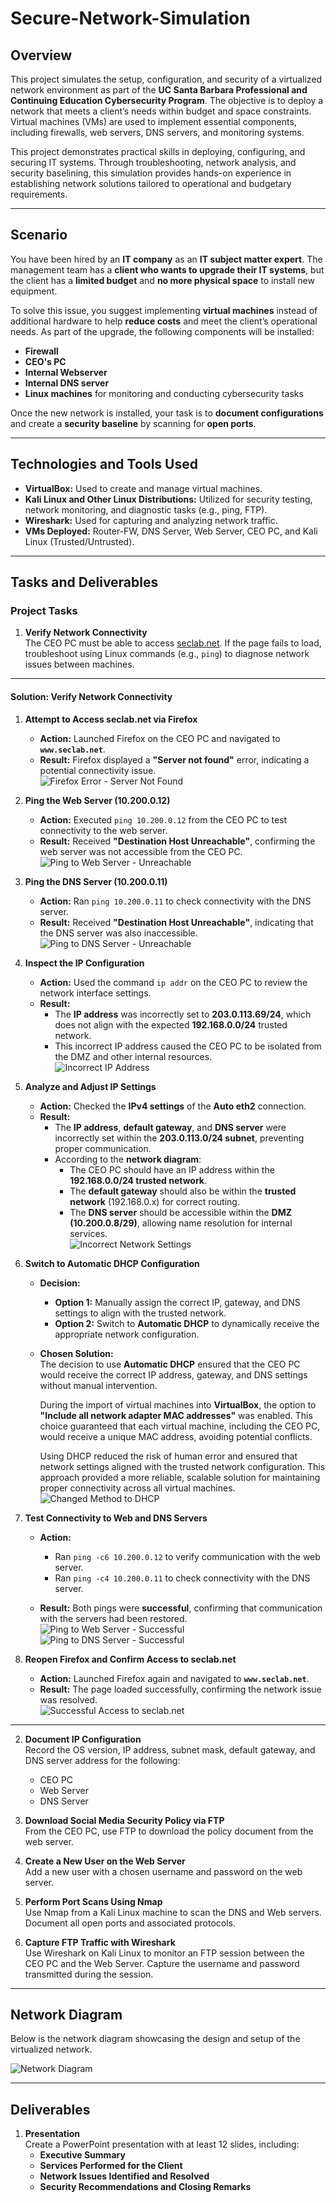 # Secure-Network-Simulation

## Overview
This project simulates the setup, configuration, and security of a virtualized network environment as part of the **UC Santa Barbara Professional and Continuing Education Cybersecurity Program**. The objective is to deploy a network that meets a client’s needs within budget and space constraints. Virtual machines (VMs) are used to implement essential components, including firewalls, web servers, DNS servers, and monitoring systems.

This project demonstrates practical skills in deploying, configuring, and securing IT systems. Through troubleshooting, network analysis, and security baselining, this simulation provides hands-on experience in establishing network solutions tailored to operational and budgetary requirements.

---
## Scenario
You have been hired by an **IT company** as an **IT subject matter expert**. The management team has a **client who wants to upgrade their IT systems**, but the client has a **limited budget** and **no more physical space** to install new equipment. 

To solve this issue, you suggest implementing **virtual machines** instead of additional hardware to help **reduce costs** and meet the client’s operational needs. As part of the upgrade, the following components will be installed:
- **Firewall**
- **CEO's PC**
- **Internal Webserver**
- **Internal DNS server**
- **Linux machines** for monitoring and conducting cybersecurity tasks

Once the new network is installed, your task is to **document configurations** and create a **security baseline** by scanning for **open ports**.


---

## Technologies and Tools Used
- **VirtualBox:** Used to create and manage virtual machines.
- **Kali Linux and Other Linux Distributions:** Utilized for security testing, network monitoring, and diagnostic tasks (e.g., ping, FTP).
- **Wireshark:** Used for capturing and analyzing network traffic.
- **VMs Deployed:** Router-FW, DNS Server, Web Server, CEO PC, and Kali Linux (Trusted/Untrusted).

---

## Tasks and Deliverables

### Project Tasks  

1. **Verify Network Connectivity**  
   The CEO PC must be able to access [seclab.net](http://www.seclab.net). If the page fails to load, troubleshoot using Linux commands (e.g., `ping`) to diagnose network issues between machines.

---

#### **Solution: Verify Network Connectivity**

1. **Attempt to Access seclab.net via Firefox**  
   - **Action:** Launched Firefox on the CEO PC and navigated to **`www.seclab.net`**.  
   - **Result:** Firefox displayed a **"Server not found"** error, indicating a potential connectivity issue.  
   ![Firefox Error - Server Not Found](images/ceo-pc/ceo_pc_seclab_not_reachable.png)

2. **Ping the Web Server (10.200.0.12)**  
   - **Action:** Executed `ping 10.200.0.12` from the CEO PC to test connectivity to the web server.  
   - **Result:** Received **"Destination Host Unreachable"**, confirming the web server was not accessible from the CEO PC.  
   ![Ping to Web Server - Unreachable](images/ceo-pc/ceo_pc_web_not_reachable.png)

3. **Ping the DNS Server (10.200.0.11)**  
   - **Action:** Ran `ping 10.200.0.11` to check connectivity with the DNS server.  
   - **Result:** Received **"Destination Host Unreachable"**, indicating that the DNS server was also inaccessible.  
   ![Ping to DNS Server - Unreachable](images/ceo-pc/ceo_pc_dns_server_not_Reachable.png)

4. **Inspect the IP Configuration**  
   - **Action:** Used the command `ip addr` on the CEO PC to review the network interface settings.  
   - **Result:**  
     - The **IP address** was incorrectly set to **203.0.113.69/24**, which does not align with the expected **192.168.0.0/24** trusted network.  
     - This incorrect IP address caused the CEO PC to be isolated from the DMZ and other internal resources.  
   ![Incorrect IP Address](images/ceo-pc/ceopc_incorrect_ip.png)

5. **Analyze and Adjust IP Settings**  
   - **Action:** Checked the **IPv4 settings** of the **Auto eth2** connection.  
   - **Result:**  
     - The **IP address**, **default gateway**, and **DNS server** were incorrectly set within the **203.0.113.0/24 subnet**, preventing proper communication.  
     - According to the **network diagram**:
       - The CEO PC should have an IP address within the **192.168.0.0/24 trusted network**.
       - The **default gateway** should also be within the **trusted network** (192.168.0.x) for correct routing.
       - The **DNS server** should be accessible within the **DMZ (10.200.0.8/29)**, allowing name resolution for internal services.  
   ![Incorrect Network Settings](images/ceo-pc/ceo_pc_edit_ip_Setting.png)

6. **Switch to Automatic DHCP Configuration**  
   - **Decision:**  
     - **Option 1:** Manually assign the correct IP, gateway, and DNS settings to align with the trusted network.  
     - **Option 2:** Switch to **Automatic DHCP** to dynamically receive the appropriate network configuration.

   - **Chosen Solution:**  
     The decision to use **Automatic DHCP** ensured that the CEO PC would receive the correct IP address, gateway, and DNS settings without manual intervention.  
     
     During the import of virtual machines into **VirtualBox**, the option to **"Include all network adapter MAC addresses"** was enabled. This choice guaranteed that each virtual machine, including the CEO PC, would receive a unique MAC address, avoiding potential conflicts.  
     
     Using DHCP reduced the risk of human error and ensured that network settings aligned with the trusted network configuration. This approach provided a more reliable, scalable solution for maintaining proper connectivity across all virtual machines.  
   ![Changed Method to DHCP](images/ceo-pc/ceo_pc_changed_method.png)

7. **Test Connectivity to Web and DNS Servers**  
   - **Action:**  
     - Ran `ping -c6 10.200.0.12` to verify communication with the web server.  
     - Ran `ping -c4 10.200.0.11` to check connectivity with the DNS server.  

   - **Result:** Both pings were **successful**, confirming that communication with the servers had been restored.  
   ![Ping to Web Server - Successful](images/ceo-pc/ceo_pc_web_reachable.png)  
   ![Ping to DNS Server - Successful](images/ceo-pc/ceo_pc_dns_server_reachable.png)

8. **Reopen Firefox and Confirm Access to seclab.net**  
   - **Action:** Launched Firefox again and navigated to **`www.seclab.net`**.  
   - **Result:** The page loaded successfully, confirming the network issue was resolved.  
   ![Successful Access to seclab.net](images/ceo-pc/ceo_seclba_reachable.png)

---

2. **Document IP Configuration**  
   Record the OS version, IP address, subnet mask, default gateway, and DNS server address for the following:
   - CEO PC  
   - Web Server  
   - DNS Server

3. **Download Social Media Security Policy via FTP**  
   From the CEO PC, use FTP to download the policy document from the web server.

4. **Create a New User on the Web Server**  
   Add a new user with a chosen username and password on the web server.

5. **Perform Port Scans Using Nmap**  
   Use Nmap from a Kali Linux machine to scan the DNS and Web servers. Document all open ports and associated protocols.

6. **Capture FTP Traffic with Wireshark**  
   Use Wireshark on Kali Linux to monitor an FTP session between the CEO PC and the Web Server. Capture the username and password transmitted during the session.

---

## Network Diagram  
Below is the network diagram showcasing the design and setup of the virtualized network.

![Network Diagram](images/network-diagram/network_diagram.png)

---

## Deliverables

1. **Presentation**  
   Create a PowerPoint presentation with at least 12 slides, including:
   - **Executive Summary**  
   - **Services Performed for the Client**  
   - **Network Issues Identified and Resolved**  
   - **Security Recommendations and Closing Remarks**



